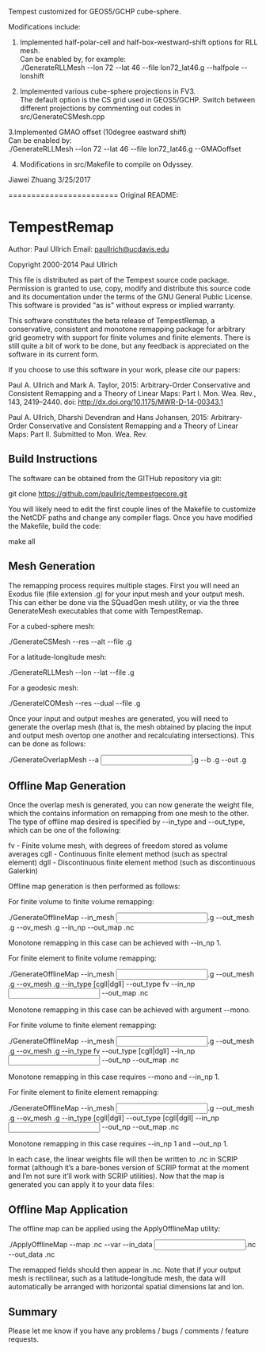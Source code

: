 Tempest customized for GEOS5/GCHP cube-sphere.

Modifications include:

1. Implemented half-polar-cell and half-box-westward-shift options for RLL mesh. <br />
Can be enabled by, for example: <br />
./GenerateRLLMesh --lon 72 --lat 46 --file lon72_lat46.g --halfpole --lonshift
    
2. Implemented various cube-sphere projections in FV3. <br />
The default option is the CS grid used in GEOS5/GCHP.
Switch between different projections by commenting out codes in src/GenerateCSMesh.cpp
 
3.Implemented GMAO offset (10degree eastward shift) <br />
Can be enabled by: <br />
./GenerateRLLMesh --lon 72 --lat 46 --file lon72_lat46.g --GMAOoffset 
   
4. Modifications in src/Makefile to compile on Odyssey. <br />

Jiawei Zhuang 3/25/2017

========================
Original README:

TempestRemap
=============

Author:  Paul Ullrich
Email:   paullrich@ucdavis.edu

Copyright 2000-2014 Paul Ullrich

This file is distributed as part of the Tempest source code package.
Permission is granted to use, copy, modify and distribute this
source code and its documentation under the terms of the GNU General
Public License.  This software is provided "as is" without express
or implied warranty.

This software constitutes the beta release of TempestRemap, a conservative,
consistent and monotone remapping package for arbitrary grid geometry with
support for finite volumes and finite elements.  There is still quite a bit of
work to be done, but any feedback is appreciated on the software in its current
form.

If you choose to use this software in your work, please cite our papers:

Paul A. Ullrich and Mark A. Taylor, 2015: Arbitrary-Order Conservative
and Consistent Remapping and a Theory of Linear Maps: Part I.
Mon. Wea. Rev., 143, 2419–2440.  doi: http://dx.doi.org/10.1175/MWR-D-14-00343.1

Paul A. Ullrich, Dharshi Devendran and Hans Johansen, 2015:
Arbitrary-Order Conservative and Consistent Remapping and a Theory of
Linear Maps: Part II.  Submitted to Mon. Wea. Rev.

Build Instructions
------------------

The software can be obtained from the GITHub repository via git:

git clone https://github.com/paullric/tempestgecore.git

You will likely need to edit the first couple lines of the Makefile to
customize the NetCDF paths and change any compiler flags.  Once you have
modified the Makefile, build the code:

make all

Mesh Generation
---------------

The remapping process requires multiple stages.  First you will need an Exodus
file (file extension .g) for your input mesh and your output mesh.  This can
either be done via the SQuadGen mesh utility, or via the three GenerateMesh
executables that come with TempestRemap.

For a cubed-sphere mesh:

./GenerateCSMesh --res <Resolution> --alt --file <Output mesh filename>.g

For a latitude-longitude mesh:

./GenerateRLLMesh --lon <longitudes> --lat <latitudes> --file <Output mesh filename>.g

For a geodesic mesh:

./GenerateICOMesh --res <Resolution> --dual --file <Output mesh filename>.g

Once your input and output meshes are generated, you will need to generate the
overlap mesh (that is, the mesh obtained by placing the input and output mesh
overtop one another and recalculating intersections).  This can be done as
follows:

./GenerateOverlapMesh --a <Input mesh>.g --b <Output mesh>.g --out <Overlap mesh>.g

Offline Map Generation
----------------------

Once the overlap mesh is generated, you can now generate the weight file, which
the contains information on remapping from one mesh to the other.  The type
of offline map desired is specified by --in_type and --out_type, which can be
one of the following:

fv   - Finite volume mesh, with degrees of freedom stored as volume averages
cgll - Continuous finite element method (such as spectral element)
dgll - Discontinuous finite element method (such as discontinuous Galerkin)

Offline map generation is then performed as follows:

For finite volume to finite volume remapping:

./GenerateOfflineMap --in_mesh <Input mesh>.g --out_mesh <Output mesh>.g --ov_mesh <Overlap mesh>.g --in_np <Remapping Order> --out_map <Output map>.nc

Monotone remapping in this case can be achieved with --in_np 1.


For finite element to finite volume remapping:

./GenerateOfflineMap --in_mesh <Input mesh>.g --out_mesh <Output mesh>.g --ov_mesh <Overlap mesh>.g --in_type [cgll|dgll] --out_type fv --in_np <Input order> --out_map <Output map>.nc

Monotone remapping in this case can be achieved with argument --mono.


For finite volume to finite element remapping:

./GenerateOfflineMap --in_mesh <Input mesh>.g --out_mesh <Output mesh>.g --ov_mesh <Overlap mesh>.g --in_type fv --out_type [cgll|dgll] --in_np <Input order> --out_np <Output order> --out_map <Output map>.nc

Monotone remapping in this case requires --mono and --in_np 1.


For finite element to finite element remapping:

./GenerateOfflineMap --in_mesh <Input mesh>.g --out_mesh <Output mesh>.g --ov_mesh <Overlap mesh>.g --in_type [cgll|dgll] --out_type [cgll|dgll] --in_np <Input order> --out_np <Output order> --out_map <Output map>.nc

Monotone remapping in this case requires --in_np 1 and --out_np 1.

In each case, the linear weights file will then be written to <Output map>.nc
in SCRIP format (although it’s a bare-bones version of SCRIP format at the
moment and I’m not sure it’ll work with SCRIP utilities).  Now that the map is
generated you can apply it to your data files:

Offline Map Application
-----------------------

The offline map can be applied using the ApplyOfflineMap utility:

./ApplyOfflineMap --map <Output map>.nc --var <Comma-separated list of variables> --in_data <Input data>.nc --out_data <Output data>.nc

The remapped fields should then appear in <Output data>.nc.  Note that if your
output mesh is rectilinear, such as a latitude-longitude mesh, the data will
automatically be arranged with horizontal spatial dimensions lat and lon.

Summary
-------

Please let me know if you have any problems / bugs / comments / feature requests.


